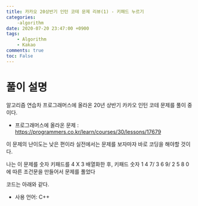 ```yaml
---
title: 카카오 20상반기 인턴 코테 문제 리뷰(1) - 키패드 누르기
categories:
    -algorithm
date: 2020-07-20 23:47:00 +0900
tags: 
    - Algorithm
    - Kakao        
comments: true
toc: False
---
```


풀이 설명
=====================================
알고리즘 연습차 프로그래머스에 올라온 20년 상반기 카카오 인턴 코테 문제를 풀이 중이다.

- 프로그래머스에 올라온 문제 : https://programmers.co.kr/learn/courses/30/lessons/17679
 
이 문제의 난이도는 낮은 편이라 실전에서는 문제를 보자마자 바로 코딩을 해야할 것이다.  

나는 이 문제를 숫자 키패드를 4 X 3 배열화한 후, 키패드 숫자 1 4 7/ 3 6 9/ 2 5 8 0 에 따른 조건문을 만들어서 문제를 풀었다

코드는 아래와 같다.

-  사용 언어: C++

<script src="https://gist.github.com/HyunjiEllenPak/1af6f0f1e3da62df930412dbdacb4863.js"></script>